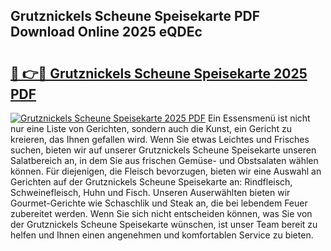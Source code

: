 ## Grutznickels Scheune Speisekarte PDF Download Online 2025 eQDEc

# <h2><a href="http://gc9myuf.nevu.top/?p=Grutznickels+Scheune+Speisekarte">🔗 👉🔴 Grutznickels Scheune Speisekarte 2025 PDF</a></h2>

[![Grutznickels Scheune Speisekarte 2025 PDF](https://i.imgur.com/dBaPXMq.png)](http://gc9myuf.nevu.top/?p=Grutznickels+Scheune+Speisekarte)
Ein Essensmenü ist nicht nur eine Liste von Gerichten, sondern auch die Kunst, ein Gericht zu kreieren, das Ihnen gefallen wird. Wenn Sie etwas Leichtes und Frisches suchen, bieten wir auf unserer Grutznickels Scheune Speisekarte unseren Salatbereich an, in dem Sie aus frischen Gemüse- und Obstsalaten wählen können. Für diejenigen, die Fleisch bevorzugen, bieten wir eine Auswahl an Gerichten auf der Grutznickels Scheune Speisekarte an: Rindfleisch, Schweinefleisch, Huhn und Fisch. Unseren Auserwählten bieten wir Gourmet-Gerichte wie Schaschlik und Steak an, die bei lebendem Feuer zubereitet werden. Wenn Sie sich nicht entscheiden können, was Sie von der Grutznickels Scheune Speisekarte wünschen, ist unser Team bereit zu helfen und Ihnen einen angenehmen und komfortablen Service zu bieten.
